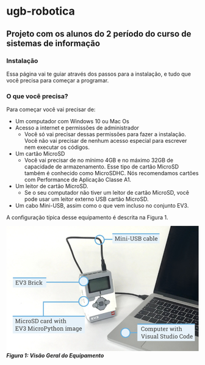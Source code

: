 # ugb-robotica

## Projeto com os alunos do 2 período do curso de sistemas de informação

### Instalação
Essa página vai te guiar através dos passos para a instalação, e tudo que você precisa para começar a programar.

### O que você precisa?
Para começar você vai precisar de:
* Um computador com Windows 10 ou Mac Os
* Acesso a internet e permissões de administrador
    - Você só vai precisar dessas permissões para fazer a instalação. Você não vai precisar de nenhum acesso especial para escrever nem executar os códigos.
* Um cartão MicroSD
    - Você vai precisar de no mínimo 4GB e no máximo 32GB de capacidade de armazenamento. Esse tipo de cartão MicroSD também é conhecido como MicroSDHC. Nós recomendamos cartões com Performance de Aplicação Classe A1.
* Um leitor de cartão MicroSD.
    - Se o seu computador não tiver um leitor de cartão MicroSD, você pode usar um leitor externo USB cartão MicroSD.
* Um cabo Mini-USB, assim como o que vem incluso no conjunto EV3.

A configuração típica desse equipamento é descrita na Figura 1.

![alt text](fig1.png)
***Figura 1: Visão Geral do Equipamento***